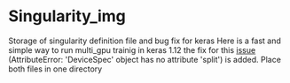# Singularity_img
Storage of singularity definition file and bug fix for keras
Here is a fast and simple way to run multi_gpu trainig in keras 1.12 the fix for this [issue](https://github.com/tensorflow/tensorflow/pull/23197) (AttributeError: 'DeviceSpec' object has no attribute 'split') is added. Place both files in one directory
